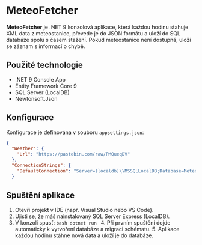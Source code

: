 ﻿# MeteoFetcher

**MeteoFetcher** je .NET 9 konzolová aplikace, která každou hodinu stahuje XML data z meteostanice, převede je do JSON formátu a uloží do SQL databáze spolu s časem stažení. Pokud meteostanice není dostupná, uloží se záznam s informací o chybě.

## Použité technologie

- .NET 9 Console App  
- Entity Framework Core 9  
- SQL Server (LocalDB)  
- Newtonsoft.Json  

## Konfigurace

Konfigurace je definována v souboru `appsettings.json`:

```json
{
  "Weather": {
    "Url": "https://pastebin.com/raw/PMQueqDV"
  },
  "ConnectionStrings": {
    "DefaultConnection": "Server=(localdb)\\MSSQLLocalDB;Database=MeteoDB;Trusted_Connection=True;TrustServerCertificate=True;"
  }
```

## Spuštění aplikace
   1. Otevři projekt v IDE (např. Visual Studio nebo VS Code).
   2. Ujisti se, že máš nainstalovaný SQL Server Express (LocalDB).
   3. V konzoli spusť:
    ```bash
    dotnet run
    ```
    4. Při prvním spuštění dojde automaticky k vytvoření databáze a migraci schématu.
    5. Aplikace každou hodinu stáhne nová data a uloží je do databáze.
